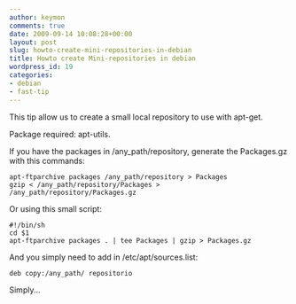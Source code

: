 ```yaml
---
author: keymon
comments: true
date: 2009-09-14 10:08:28+00:00
layout: post
slug: howto-create-mini-repositories-in-debian
title: Howto create Mini-repositories in debian
wordpress_id: 19
categories:
- debian
- fast-tip
---
```







This tip allow us to create a small local repository to use with apt-get.

Package required: apt-utils.

If you have the packages in /any_path/repository, generate the Packages.gz with this commands:

    
    apt-ftparchive packages /any_path/repository > Packages
    gzip < /any_path/repository/Packages > /any_path/repository/Packages.gz


Or using this small script:

    
    #!/bin/sh
    cd $1
    apt-ftparchive packages . | tee Packages | gzip > Packages.gz


And you simply need to add in /etc/apt/sources.list:

    
    deb copy:/any_path/ repositorio


Simply...



